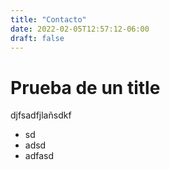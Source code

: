 ```yaml
---
title: "Contacto"
date: 2022-02-05T12:57:12-06:00
draft: false
---
```


# Prueba de un title

djfsadfjlañsdkf

- sd
- adsd
- adfasd
